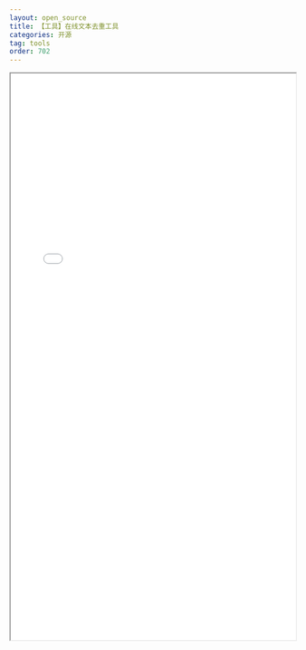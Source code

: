 ```yaml
---
layout: open_source
title: 【工具】在线文本去重工具
categories: 开源
tag: tools
order: 702
---
```






<iframe src="/pictures_for_blog/app/text_compare/text_distinct.html" width="100%" height="1000em" marginwidth="10%"></iframe>
